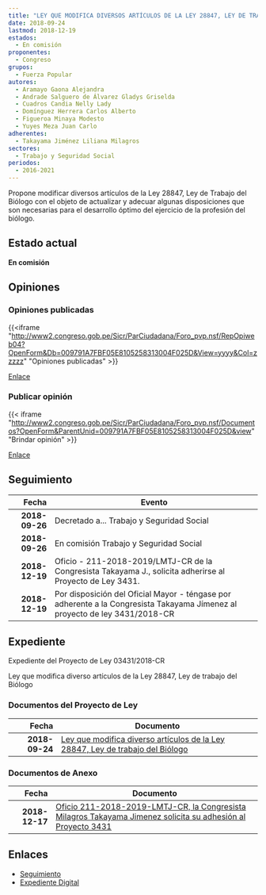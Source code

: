 ```yaml
---
title: "LEY QUE MODIFICA DIVERSOS ARTÍCULOS DE LA LEY 28847, LEY DE TRABAJO DEL BIÓLOGO"
date: 2018-09-24
lastmod: 2018-12-19
estados: 
  - En comisión
proponentes: 
  - Congreso
grupos: 
  - Fuerza Popular
autores: 
  - Aramayo Gaona Alejandra
  - Andrade Salguero de Álvarez Gladys Griselda
  - Cuadros Candia Nelly Lady
  - Domínguez Herrera Carlos Alberto
  - Figueroa Minaya Modesto
  - Yuyes Meza Juan Carlo
adherentes: 
  - Takayama Jiménez Liliana Milagros
sectores: 
  - Trabajo y Seguridad Social
periodos: 
  - 2016-2021
---
```


Propone modificar diversos artículos de la Ley 28847, Ley de Trabajo del Biólogo con el objeto de actualizar y adecuar algunas disposiciones que son necesarias para el desarrollo óptimo del ejercicio de la profesión del biólogo.


## Estado actual

**En comisión**

## Opiniones

### Opiniones publicadas

{{<iframe "http://www2.congreso.gob.pe/Sicr/ParCiudadana/Foro_pvp.nsf/RepOpiweb04?OpenForm&Db=009791A7FBF05E8105258313004F025D&View=yyyy&Col=zzzzz" "Opiniones publicadas" >}}

[Enlace](http://www2.congreso.gob.pe/Sicr/ParCiudadana/Foro_pvp.nsf/RepOpiweb04?OpenForm&Db=009791A7FBF05E8105258313004F025D&View=yyyy&Col=zzzzz)
### Publicar opinión

{{< iframe "http://www2.congreso.gob.pe/Sicr/ParCiudadana/Foro_pvp.nsf/Documentos?OpenForm&ParentUnid=009791A7FBF05E8105258313004F025D&view" "Brindar opinión" >}}

[Enlace](http://www2.congreso.gob.pe/Sicr/ParCiudadana/Foro_pvp.nsf/Documentos?OpenForm&ParentUnid=009791A7FBF05E8105258313004F025D&view)

## Seguimiento

| Fecha | Evento |
|------:|--------|
| **2018-09-26** | Decretado a... Trabajo y Seguridad Social|
| **2018-09-26** | En comisión Trabajo y Seguridad Social|
| **2018-12-19** | Oficio - 211-2018-2019/LMTJ-CR de la Congresista Takayama J., solicita adherirse al Proyecto de Ley 3431.|
| **2018-12-19** | Por disposición del Oficial Mayor - téngase por adherente a la Congresista Takayama Jímenez al proyecto de ley 3431/2018-CR|


## Expediente

Expediente del Proyecto de Ley 03431/2018-CR

Ley que modifica diverso artículos de la Ley 28847, Ley de trabajo del Biólogo


### Documentos del Proyecto de Ley

| Fecha | Documento |
|------:|--------|
| **2018-09-24** | [Ley que modifica diverso artículos de la Ley 28847, Ley de trabajo del Biólogo](http://www.leyes.congreso.gob.pe/Documentos/2016_2021/Proyectos_de_Ley_y_de_Resoluciones_Legislativas/PL0343120180924..pdf) |

### Documentos de Anexo

| Fecha | Documento |
|------:|--------|
| **2018-12-17** | [Oficio 211-2018-2019-LMTJ-CR, la Congresista Milagros Takayama Jimenez solicita su adhesión al Proyecto 3431](http://www.leyes.congreso.gob.pe/Documentos/2016_2021/Oficios/Congresistas/OFICIO-211-2018-2019-LMTJ-CR.pdf) |

## Enlaces 

- [Seguimiento](http://www2.congreso.gob.pe/Sicr/TraDocEstProc/CLProLey2016.nsf/f7fff46988ca05b1052578e100829cc7/cb86ab5fb29c1ce705258312007c930e?OpenDocument)
- [Expediente Digital](http://www2.congreso.gob.pe/Sicr/TraDocEstProc/CLProLey2016.nsf/f7fff46988ca05b1052578e100829cc7/cb86ab5fb29c1ce705258312007c930e?OpenDocument&Click=05257FB7005EB655.eb71d0cf91d8294e05256cdf006b5706/$Body/0.1C6C)
